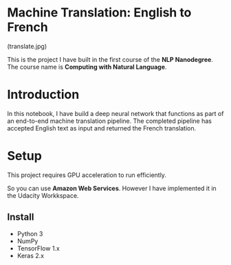 # Machine Translation: English to French

(translate.jpg)

This is the project I have built in the first course of the **NLP Nanodegree**. The course name is **Computing with Natural Language**.

# Introduction
In this notebook, I have build a deep neural network that functions as part of an end-to-end machine translation pipeline. The completed pipeline has accepted English text as input and returned the French translation.

# Setup

This project requires GPU acceleration to run efficiently. 

So you can use **Amazon Web Services**. However I have implemented it in the Udacity Workkspace.


## Install
- Python 3
- NumPy
- TensorFlow 1.x
- Keras 2.x
